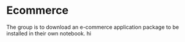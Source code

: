 # Ecommerce
The group is to download an e-commerce application package to be installed in their own notebook.
hi 
